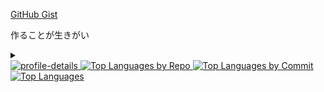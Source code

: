 [GitHub Gist](https://gist.github.com/hi2ma-bu4)

作ることが生きがい

<details>
<summary></summary>
<a href="https://github.com/Platane/snk">
  <picture>
    <source media="(prefers-color-scheme: dark)" srcset="https://raw.githubusercontent.com/hi2ma-bu4/hi2ma-bu4/output/snake-dark.svg">
    <source media="(prefers-color-scheme: light)" srcset="https://raw.githubusercontent.com/hi2ma-bu4/hi2ma-bu4/output/snake-light.svg">
    <img alt="github contribution grid snake animation" src="https://raw.githubusercontent.com/hi2ma-bu4/hi2ma-bu4/output/snake-light.svg">
  </picture>
</a>
</details>

<a href="https://github.com/vn7n24fzkq/github-profile-summary-cards">
  <picture>
    <source media="(prefers-color-scheme: dark)" srcset="http://github-profile-summary-cards.vercel.app/api/cards/profile-details?username=hi2ma-bu4&theme=github_dark">
    <source media="(prefers-color-scheme: light)" srcset="https://github-profile-summary-cards.vercel.app/api/cards/profile-details?username=hi2ma-bu4&theme=github">
    <img alt="profile-details" src="https://github-profile-summary-cards.vercel.app/api/cards/profile-details?username=hi2ma-bu4&theme=github">
  </picture>
</a>


<a href="https://github.com/vn7n24fzkq/github-profile-summary-cards">
  <picture>
    <source media="(prefers-color-scheme: dark)" srcset="http://github-profile-summary-cards.vercel.app/api/cards/repos-per-language?username=hi2ma-bu4&theme=github_dark">
    <source media="(prefers-color-scheme: light)" srcset="https://github-profile-summary-cards.vercel.app/api/cards/repos-per-language?username=hi2ma-bu4&theme=github">
    <img alt="Top Languages by Repo" src="https://github-profile-summary-cards.vercel.app/api/cards/repos-per-language?username=hi2ma-bu4&theme=github">
  </picture>
</a>
<a href="https://github.com/vn7n24fzkq/github-profile-summary-cards">
  <picture>
    <source media="(prefers-color-scheme: dark)" srcset="http://github-profile-summary-cards.vercel.app/api/cards/most-commit-language?username=hi2ma-bu4&theme=github_dark">
    <source media="(prefers-color-scheme: light)" srcset="https://github-profile-summary-cards.vercel.app/api/cards/most-commit-language?username=hi2ma-bu4&theme=github">
    <img alt="Top Languages by Commit" src="https://github-profile-summary-cards.vercel.app/api/cards/most-commit-language?username=hi2ma-bu4&theme=github">
  </picture>
</a>


<a href="https://github.com/anuraghazra/github-readme-stats">
  <picture>
    <source media="(prefers-color-scheme: dark)" srcset="https://github-readme-stats.vercel.app/api/top-langs/?username=hi2ma-bu4&size_weight=0.5&count_weight=0.5&langs_count=20&layout=compact&disable_animations=true&title_color=0366d6&text_color=77909c&bg_color=0d1117&border_color=2e343b">
    <source media="(prefers-color-scheme: light)" srcset="https://github-readme-stats.vercel.app/api/top-langs/?username=hi2ma-bu4&size_weight=0.5&count_weight=0.5&langs_count=20&layout=compact&disable_animations=true">
    <img alt="Top Languages" src="https://github-readme-stats.vercel.app/api/top-langs/?username=hi2ma-bu4&size_weight=0.5&count_weight=0.5&langs_count=20&layout=compact&disable_animations=true">
  </picture>
</a>


<!--
いらないのでコメントアウト

[![stars](https://img.shields.io/github/stars/hi2ma-bu4)](https://github.com/hi2ma-bu4)

[![trophy](https://github-profile-trophy.vercel.app/?username=hi2ma-bu4&theme=onedark)]([https://github-profile-trophy.vercel.app/?username=hi2ma-bu4&theme=tokyonight](https://github.com/ryo-ma/github-profile-trophy))

[![codeium](https://codeium.com/profile/snow/card.png)](https://codeium.com/profile/snow)
-->
